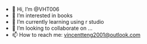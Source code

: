 - 👋 Hi, I’m @VHT006
- 👀 I’m interested in books
- 🌱 I’m currently learning using r studio
- 💞️ I’m looking to collaborate on ...
- 📫 How to reach me: vincentteng2001@outlook.com

<!---
VHT006/VHT006 is a ✨ special ✨ repository because its `README.md` (this file) appears on your GitHub profile.
You can click the Preview link to take a look at your changes.
--->
